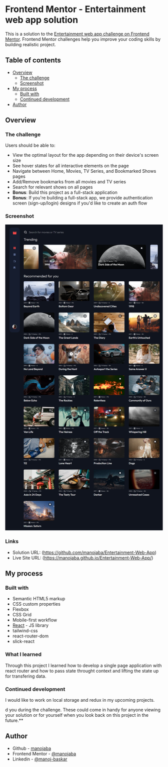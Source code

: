 # Frontend Mentor - Entertainment web app solution

This is a solution to the [Entertainment web app challenge on Frontend Mentor](https://www.frontendmentor.io/challenges/entertainment-web-app-J-UhgAW1X). Frontend Mentor challenges help you improve your coding skills by building realistic project.

## Table of contents

- [Overview](#overview)
  - [The challenge](#the-challenge)
  - [Screenshot](#screenshot)
- [My process](#my-process)
  - [Built with](#built-with)
  - [Continued development](#continued-development)
- [Author](#author)



## Overview

### The challenge

Users should be able to:

- View the optimal layout for the app depending on their device's screen size
- See hover states for all interactive elements on the page
- Navigate between Home, Movies, TV Series, and Bookmarked Shows pages
- Add/Remove bookmarks from all movies and TV series
- Search for relevant shows on all pages
- **Bonus**: Build this project as a full-stack application
- **Bonus**: If you're building a full-stack app, we provide authentication screen (sign-up/login) designs if you'd like to create an auth flow

### Screenshot

![](./public/assets/screenshot.png)



### Links

- Solution URL: (https://github.com/manojaba/Entertainment-Web-App)
- Live Site URL: (https://manojaba.github.io/Entertainment-Web-App/)

## My process

### Built with

- Semantic HTML5 markup
- CSS custom properties
- Flexbox
- CSS Grid
- Mobile-first workflow
- [React](https://reactjs.org/) - JS library
- tailwind-css
- react-router-dom
- slick-react



### What I learned

Through this project I learned how to develop a single page application with react router and how to pass state throught context and lifting the state up for transfering data.



### Continued development

I would like to work on local storage and redux in my upcoming projects.



d you during the challenge. These could come in handy for anyone viewing your solution or for yourself when you look back on this project in the future.**

## Author

- Github - [manojaba](https://github.com/manojaba)
- Frontend Mentor - [@manojaba](https://www.frontendmentor.io/profile/manojaba)
- Linkedin - [@manoj-baskar](https://www.linkedin.com/in/manoj-baskar-42a734159/)


